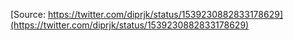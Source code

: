 [Source: https://twitter.com/diprjk/status/1539230882833178629](https://twitter.com/diprjk/status/1539230882833178629)